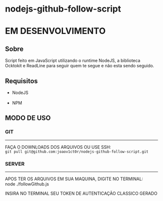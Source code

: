 # nodejs-github-follow-script
<h1>EM DESENVOLVIMENTO</h1>

<h2>Sobre</h2>

<p>Script feito em JavaScript utilizando o runtime NodeJS, a biblioteca Ocktokit e ReadLine para seguir quem te segue e não esta sendo seguido.</p>

<h2>Requisitos</h2>

<ul>
  <li>NodeJS</li>
  <br>
  <li>NPM</li>
</ul>

<h2>MODO DE USO</h2>

<h3>GIT</h3>
<hr>

<p>FAÇA O DOWNLOADS DOS ARQUIVOS OU USE SSH:<br><code>git pull git@github.com:joaov1ct0r/nodejs-github-follow-script.git</code></p>

<h3>SERVER</h3>
<hr>

<p>APOS TER OS ARQUIVOS EM SUA MAQUINA, DIGITE NO TERMINAL:
  <br>node ./followGithub.js</code>
</p>

<p>INSIRA NO TERMINAL SEU TOKEN DE AUTENTICAÇÃO CLASSICO GERADO</p>
